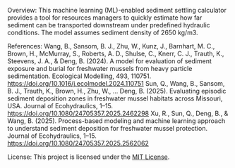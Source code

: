 Overview:
This machine learning (ML)-enabled sediment settling calculator provides a tool for resources managers to quickly estimate how far sediment can be transported downstream under predefined hydraulic conditions. The model assumes sediment density of 2650 kg/m3.

References:
Wang, B., Sansom, B. J., Zhu, W., Kunz, J., Barnhart, M. C., Brown, H., McMurray, S., Roberts, A. D., Shulse, C., Knerr, C. J., Trauth, K., Steevens, J. A., & Deng, B. (2024). A model for evaluation of sediment exposure and burial for freshwater mussels from heavy particle sedimentation. Ecological Modelling, 493, 110751. https://doi.org/10.1016/j.ecolmodel.2024.110751
Sun, Q., Wang, B., Sansom, B. J., Trauth, K., Brown, H., Zhu, W., … Deng, B. (2025). Evaluating episodic sediment deposition zones in freshwater mussel habitats across Missouri, USA. Journal of Ecohydraulics, 1–15. https://doi.org/10.1080/24705357.2025.2462298
Xu, R., Sun, Q., Deng, B., & Wang, B. (2025). Process-based modeling and machine learning approach to understand sediment deposition for freshwater mussel protection. Journal of Ecohydraulics, 1–15. https://doi.org/10.1080/24705357.2025.2562062



 License:
 This project is licensed under the [MIT License](LICENSE).
